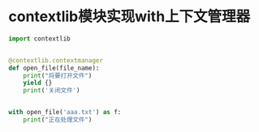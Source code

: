 # contextlib模块实现with上下文管理器
```python
import contextlib


@contextlib.contextmanager
def open_file(file_name):
    print("将要打开文件")
    yield {}
    print('关闭文件')


with open_file('aaa.txt') as f:
    print("正在处理文件")

```